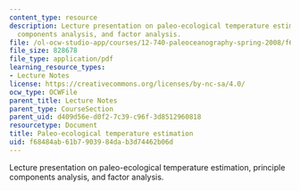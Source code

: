 ```yaml
---
content_type: resource
description: Lecture presentation on paleo-ecological temperature estimation, principle
  components analysis, and factor analysis.
file: /ol-ocw-studio-app/courses/12-740-paleoceanography-spring-2008/f68484ab61b7903984dab3d74462b06d_lec04_slide.pdf
file_size: 828678
file_type: application/pdf
learning_resource_types:
- Lecture Notes
license: https://creativecommons.org/licenses/by-nc-sa/4.0/
ocw_type: OCWFile
parent_title: Lecture Notes
parent_type: CourseSection
parent_uid: d409d56e-d0f2-7c39-c96f-3d8512960818
resourcetype: Document
title: Paleo-ecological temperature estimation
uid: f68484ab-61b7-9039-84da-b3d74462b06d
---
```

Lecture presentation on paleo-ecological temperature estimation, principle components analysis, and factor analysis.